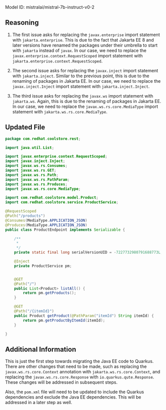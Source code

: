 Model ID: mistralai/mistral-7b-instruct-v0-2

## Reasoning

1. The first issue asks for replacing the `javax.enterprise` import statement with `jakarta.enterprise`. This is due to the fact that Jakarta EE 8 and later versions have renamed the packages under their umbrella to start with `jakarta` instead of `javax`. In our case, we need to replace the `javax.enterprise.context.RequestScoped` import statement with `jakarta.enterprise.context.RequestScoped`.

2. The second issue asks for replacing the `javax.inject` import statement with `jakarta.inject`. Similar to the previous point, this is due to the renaming of packages in Jakarta EE. In our case, we need to replace the `javax.inject.Inject` import statement with `jakarta.inject.Inject`.

3. The third issue asks for replacing the `javax.ws` import statement with `jakarta.ws`. Again, this is due to the renaming of packages in Jakarta EE. In our case, we need to replace the `javax.ws.rs.core.MediaType` import statement with `jakarta.ws.rs.core.MediaType`.

## Updated File

```java
package com.redhat.coolstore.rest;

import java.util.List;

import javax.enterprise.context.RequestScoped;
import javax.inject.Inject;
import javax.ws.rs.Consumes;
import javax.ws.rs.GET;
import javax.ws.rs.Path;
import javax.ws.rs.PathParam;
import javax.ws.rs.Produces;
import javax.ws.rs.core.MediaType;

import com.redhat.coolstore.model.Product;
import com.redhat.coolstore.service.ProductService;

@RequestScoped
@Path("/products")
@Consumes(MediaType.APPLICATION_JSON)
@Produces(MediaType.APPLICATION_JSON)
public class ProductEndpoint implements Serializable {

    /**
     *
     */
    private static final long serialVersionUID = -7227732980791688773L;

    @Inject
    private ProductService pm;


    @GET
    @Path("/")
    public List<Product> listAll() {
        return pm.getProducts();
    }

    @GET
    @Path("/{itemId}")
    public Product getProduct(@PathParam("itemId") String itemId) {
        return pm.getProductByItemId(itemId);
    }

}
```

## Additional Information

This is just the first step towards migrating the Java EE code to Quarkus. There are other changes that need to be made, such as replacing the `javax.ws.rs.core.Context` annotation with `jakarta.ws.rs.core.Context`, and replacing the `javax.ws.rs.core.Response` with `io.quarkus.qute.Response`. These changes will be addressed in subsequent steps.

Also, the `pom.xml` file will need to be updated to include the Quarkus dependencies and exclude the Java EE dependencies. This will be addressed in a later step as well.